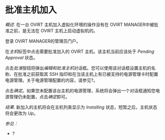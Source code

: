 # 批准主机加入

*概述*.
在一台 OVIRT 主机加入虚拟化环境的操作没有在 OVIRT
MANAGER中被批准之前，是无法在 OVIRT 主机上启动虚拟机的。

登录 OVIRT MANAGER的管理员门户。

在*主机*标签中点击需要批准加入的 OVIRT 主机。该主机当前应该处于 *Pending
Approval* 状态。

点击*批准*按钮将弹出*编辑和批准主机*对话框。您可以使用该对话框设置主机的名称、在批准之前获取其
SSH
指印和在当该主机上有已被支持的电源管理卡时配置电源管理。关于电源管理配置的内容，请参见?。

点击*确定*。如果您未配置该台主机的电源管理，系统将会弹出一个对话框通知您电源管理仍未配置，点击*确定*即可。

*结果*.
新加入的主机将会在主机列表显示为 *Installing*
状态，短暂之后，主机状态将会更改为 *Up*。

*参见：*

-   ?

